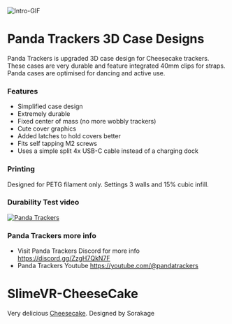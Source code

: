 ![Intro-GIF](https://raw.githubusercontent.com/purraricat/SlimeVR-CheeseCake-PandaTrackers/main/999-PictureFiles/PandaDesigns.webp) 

# Panda Trackers 3D Case Designs
Panda Trackers is upgraded 3D case design for Cheesecake trackers. These cases are very durable and feature integrated 40mm clips for straps. Panda cases are optimised for dancing and active use.

### Features 
* Simplified case design
* Extremely durable 
* Fixed center of mass (no more wobbly trackers)
* Cute cover graphics  
* Added latches to hold covers better
* Fits self tapping M2 screws
* Uses a simple split 4x USB-C cable instead of a charging dock 

### Printing
Designed for PETG filament only. 
Settings 3 walls and 15% cubic infill.

### Durability Test video
[![Panda Trackers](https://github.com/Sorakage033/SlimeVR-CheeseCake)](https://www.youtube.com/watch?v=de-c2HYMtVE)

### Panda Trackers more info
* Visit Panda Trackers Discord for more info https://discord.gg/ZzgH7QkN7F 
* Panda Trackers Youtube https://youtube.com/@pandatrackers
 
# SlimeVR-CheeseCake
Very delicious [Cheesecake](https://github.com/Sorakage033/SlimeVR-CheeseCake). Designed by Sorakage
 
 
